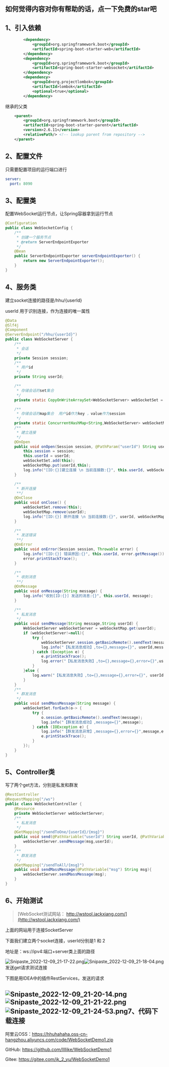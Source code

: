 ## 如何觉得内容对你有帮助的话，点一下免费的star吧

## 1、引入依赖

```xml
        <dependency>
            <groupId>org.springframework.boot</groupId>
            <artifactId>spring-boot-starter-web</artifactId>
        </dependency>
        <dependency>
            <groupId>org.springframework.boot</groupId>
            <artifactId>spring-boot-starter-websocket</artifactId>
        </dependency>
        <dependency>
            <groupId>org.projectlombok</groupId>
            <artifactId>lombok</artifactId>
            <optional>true</optional>
        </dependency>
```

继承的父类

```xml
    <parent>
        <groupId>org.springframework.boot</groupId>
        <artifactId>spring-boot-starter-parent</artifactId>
        <version>2.6.11</version>
        <relativePath/> <!-- lookup parent from repository -->
    </parent>
```

## 2、配置文件

只需要配置项目的运行端口进行

```yaml
server:
  port: 8090
```

## 3、配置类

配置WebSocket运行节点，让Spring容器拿到运行节点

```java
@Configuration
public class WebSocketConfig {
    /**
     * 创建一个服务节点
     * @return ServerEndpointExporter
     */
    @Bean
    public ServerEndpointExporter serverEndpointExporter() {
        return new ServerEndpointExporter();
    }
}
```

## 4、服务类

建立socket连接的路径是/hhu/{userId}

userId 用于识别连接，作为连接的唯一属性

```java
@Data
@Slf4j
@Component
@ServerEndpoint("/hhu/{userId}")
public class WebSocketServer {
    /**
     * 会话
     */
    private Session session;
    /**
     * 用户id
     */
    private String userId;

    /**
     * 存储会话的set集合
     */
    private static CopyOnWriteArraySet<WebSocketServer> webSocketSet = new CopyOnWriteArraySet<>();

    /**
     * 存储会话的map集合  用户id作为key ，value作为session
     */
    private static ConcurrentHashMap<String,WebSocketServer> webSocketMap = new ConcurrentHashMap();
    /**
     * 建立连接
     */
    @OnOpen
    public void onOpen(Session session, @PathParam("userId") String userId) {
        this.session = session;
        this.userId = userId;
        webSocketSet.add(this);
        webSocketMap.put(userId,this);
        log.info("[ID:{}]建立连接 \n 当前连接数:{}", this.userId, webSocketMap.size());
    }

    /**
     * 断开连接
     **/
    @OnClose
    public void onClose() {
        webSocketSet.remove(this);
        webSocketMap.remove(userId);
        log.info("[ID:{}] 断开连接 \n 当前连接数:{}", userId, webSocketMap.size());
    }

    /**
     * 发送错误
     **/
    @OnError
    public void onError(Session session, Throwable error) {
        log.info("[ID:{}] 错误原因:{}", this.userId, error.getMessage());
        error.printStackTrace();
    }

    /**
     * 收到消息
     **/
    @OnMessage
    public void onMessage(String message) {
        log.info("收到[ID:{}] 发送的消息:{}", this.userId, message);
    }

    /**
     * 私发消息
     */
    public void sendMessage(String message,String userId) {
        WebSocketServer webSocketServer = webSocketMap.get(userId);
        if (webSocketServer!=null){
            try {
                webSocketServer.session.getBasicRemote().sendText(message);
                log.info("【私发消息成功】,to={},message={}", userId,message);
            } catch (Exception e) {
                e.printStackTrace();
                log.error("【私发消息失败】,to={},message={},error={}",userId, message,e.getMessage());
            }
        }else {
            log.warn("【私发消息失败】,to={},message={},error={}", userId,message,"用户不在线");
        }
    }
    /**
     * 群发消息
     */
    public void sendMassMessage(String message) {
        webSocketSet.forEach(o-> {
            try {
                o.session.getBasicRemote().sendText(message);
                log.info("【群发消息成功】,message={}",message);
            } catch (IOException e) {
                log.info("【群发消息异常】,message={},error={}",message,e.getMessage());
                e.printStackTrace();
            }
        });
    }
}
```

## 5、Controller类

写了两个get方法，分别是私发和群发

```java
@RestController
@RequestMapping("/ws")
public class WebSocketController {
    @Resource
    private WebSocketServer webSocketServer;
    /**
     * 私发消息
     */
    @GetMapping("/sendToOne/{userId}/{msg}")
    public void send(@PathVariable("userId") String userId, @PathVariable("msg") String msg){
        webSocketServer.sendMessage(msg,userId);
    }
    /**
     * 群发消息
     */
    @GetMapping("/sendToAll/{msg}")
    public void sendMassMessage(@PathVariable("msg") String msg){
        webSocketServer.sendMassMessage(msg);
    }
}
```

## 6、开始测试

> [WebSocket测试网站： http://wstool.jackxiang.com/](http://wstool.jackxiang.com/)

上面的网站用于连接SocketServer

下面我们建立两个socket连接，userId分别是1 和 2

地址是：ws://ipv4:端口+server类上面的路径

![Snipaste_2022-12-09_21-17-22.png](https://hhuhahaha.oss-cn-hangzhou.aliyuncs.com/img/Snipaste_2022-12-09_21-17-22.png)![Snipaste_2022-12-09_21-18-04.png](https://hhuhahaha.oss-cn-hangzhou.aliyuncs.com/img/Snipaste_2022-12-09_21-18-04.png)发送get请求测试连接

下图是用IDEA中的插件RestServices，发送的请求

## ![Snipaste_2022-12-09_21-20-14.png](https://hhuhahaha.oss-cn-hangzhou.aliyuncs.com/img/Snipaste_2022-12-09_21-20-14.png)![Snipaste_2022-12-09_21-21-22.png](https://hhuhahaha.oss-cn-hangzhou.aliyuncs.com/img/Snipaste_2022-12-09_21-21-22.png)![Snipaste_2022-12-09_21-24-53.png](https://hhuhahaha.oss-cn-hangzhou.aliyuncs.com/img/Snipaste_2022-12-09_21-24-53.png)7、代码下载连接

阿里云OSS：https://hhuhahaha.oss-cn-hangzhou.aliyuncs.com/code/WebSocketDemo1.zip

GitHub: https://github.com/llllike/WebSocketDemo1

Gitee: https://gitee.com/jk_2_yu/WebSocketDemo1